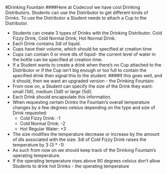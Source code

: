 #Drinking Fountain
####Here at Codecool we have cool Drinking Distributors. Students can use the Distributor to get different kinds of Drinks. To use the Distributor a Student needs to attach a Cup to the Distributor.
- Students can create 3 types of Drinks with the Drinking Distributor. Cold Fizzy Drink,
Cold Normal Drink, Hot Normal Drink.
- Each Drink contains 3dl of liquid.
- Cups have their volume, which should be specified at creation time
- Cups can contain 0 or more dls of liquid- the current level of water in the bottle can be
specified at creation time.
- If a Student wants to create a drink when there’s no Cup attached to the Distributor or if
the Cup isn’t big enough or too full to contain the specified drink then signal this to the
student.
####If this goes well, and it should, then we want an upgraded version - the Drinking Fountain:
- From now on, a Student can specify the size of the Drink they want: small (1dl), medium
(3dl) or large (5dl).
- Each Drink should encapsulate this information.
- When requesting certain Drinks the Fountain’s overall temperature changes by a few
degrees celsius depending on the type and size of Drink requested:
  - Cold Fizzy Drink: -1
  - Cold Normal Drink: -2
  - Hot Regular Water: +3
- The size modifies the temperature decrease or increase by the amount of dls associated
with the size: 3dl of Cold Fizzy Drink raises the temperature by 3 (3 * -1)
- As such from now on we should keep track of the Drinking Fountain’s operating
temperature.
- If the operating temperature rises above 90 degrees celsius don’t allow Students to drink
hot Drinks - the operating temperature
